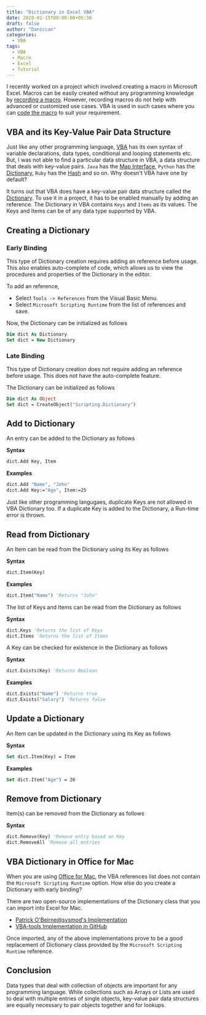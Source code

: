 ```yaml
---
title: "Dictionary in Excel VBA"
date: 2020-01-15T00:00:00+05:30
draft: false
author: "Daniccan"
categories:
  - VBA
tags:
  - VBA
  - Macro
  - Excel
  - Tutorial
---
```


I recently worked on a project which involved creating a macro in Microsoft Excel. Macros can be easily created without any programming knowledge by [recording a macro](https://support.office.com/en-us/article/Quick-start-Create-a-macro-741130CA-080D-49F5-9471-1E5FB3D581A8). However, recording macros do not help with advanced or customized use cases. VBA is used in such cases where you can [code the macro](https://www.excel-easy.com/vba/create-a-macro.html) to suit your requirement.

## VBA and its Key-Value Pair Data Structure

Just like any other programming language, [VBA](https://www.tutorialspoint.com/vba/index.htm) has its own syntax of variable declarations, data types, conditional and looping statements etc. But, I was not able to find a particular data structure in VBA, a data structure that deals with key-value pairs. `Java` has the [Map Interface](https://docs.oracle.com/javase/8/docs/api/java/util/Map.html), `Python` has the [Dictionary](https://docs.python.org/2/tutorial/datastructures.html#dictionaries), `Ruby` has the [Hash](https://ruby-doc.org/core-2.7.0/Hash.html) and so on. Why doesn't VBA have one by default?

It turns out that VBA does have a key-value pair data structure called the [Dictionary](https://docs.microsoft.com/en-us/office/vba/Language/Reference/User-Interface-Help/dictionary-object). To use it in a project, it has to be enabled manually by adding an reference. The Dictionary in VBA contains `Keys` and `Items` as its values. The Keys and Items can be of any data type supported by VBA. 

## Creating a Dictionary

### Early Binding

This type of Dictionary creation requires adding an reference before usage. This also enables auto-complete of code, which allows us to view the procedures and properties of the Dictionary in the editor.

To add an reference, 
  - Select `Tools -> References` from the Visual Basic Menu.
  - Select `Microsoft Scripting Runtime` from the list of references and save.

Now, the Dictionary can be initialized as follows

```vb
Dim dict As Dictionary
Set dict = New Dictionary
```

### Late Binding

This type of Dictionary creation does not require adding an reference before usage. This does not have the auto-complete feature.

The Dictionary can be initialized as follows

```vb
Dim dict As Object
Set dict = CreateObject("Scripting.Dictionary")
```

## Add to Dictionary

An entry can be added to the Dictionary as follows

**Syntax**

```vb
dict.Add Key, Item
```

**Examples**

```vb
dict.Add "Name", "John"
dict.Add Key:="Age", Item:=25
```

Just like other programming langugaes, duplicate Keys are not allowed in VBA Dictionary too. If a duplicate Key is added to the Dictionary, a Run-time error is thrown.

## Read from Dictionary

An Item can be read from the Dictionary using its Key as follows

**Syntax**

```vb
dict.Item(Key)
```

**Examples**

```vb
dict.Item("Name") 'Returns "John"
```

The list of Keys and Items can be read from the Dictionary as follows

**Syntax**

```vb
dict.Keys 'Returns the list of Keys
dict.Items 'Returns the list of Items
```

A Key can be checked for existence in the Dictionary as follows

**Syntax**

```vb
dict.Exists(Key) 'Returns Boolean
```

**Examples**

```vb
dict.Exists("Name") 'Returns true
dict.Exists("Salary") 'Returns false
```

## Update a Dictionary

An Item can be updated in the Dictionary using its Key as follows

**Syntax**

```vb
Set dict.Item(Key) = Item
```

**Examples**

```vb
Set dict.Item("Age") = 26
```

## Remove from Dictionary

Item(s) can be removed from the Dictionary as follows

**Syntax**

```vb
dict.Remove(Key) 'Remove entry based on Key
dict.RemoveAll 'Remove all entries
```

## VBA Dictionary in Office for Mac

When you are using [Office for Mac](https://products.office.com/en-US/mac/microsoft-office-for-mac), the VBA references list does not contain the `Microsoft Scripting Runtime` option. How else do you create a Dictionary with early binding?

There are two open-source implementations of the Dictionary class that you can import into Excel for Mac. 

- [Patrick O'Beirne@sysmod's Implementation](http://www.sysmod.com/Dictionary.zip)
- [VBA-tools Implementation in GitHub](https://github.com/VBA-tools/VBA-Dictionary)

Once imported, any of the above implementations prove to be a good replacement of Dictionary class provided by the `Microsoft Scripting Runtime` reference. 

## Conclusion

Data types that deal with collection of objects are important for any programming language. While collections such as Arrays or Lists are used to deal with multiple entries of single objects, key-value pair data structures are equally necessary to pair objects together and for lookups.
